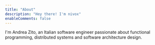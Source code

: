 ```yaml
---
title: "About"
description: "Hey there! I'm nivox"
enableComments: false
---
```


I'm Andrea Zito, an Italian software engineer passionate about functional programming, distributed systems and software architecture design.
